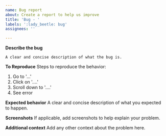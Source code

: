```yaml
---
name: Bug report
about: Create a report to help us improve
title: 'Bug - '
labels: ':lady_beetle: bug'
assignees: ''

---
```


**Describe the bug**
```
A clear and concise description of what the bug is.
```

**To Reproduce**
Steps to reproduce the behavior:
1. Go to '...'
2. Click on '....'
3. Scroll down to '....'
4. See error

**Expected behavior**
A clear and concise description of what you expected to happen.

**Screenshots**
If applicable, add screenshots to help explain your problem.

**Additional context**
Add any other context about the problem here.
